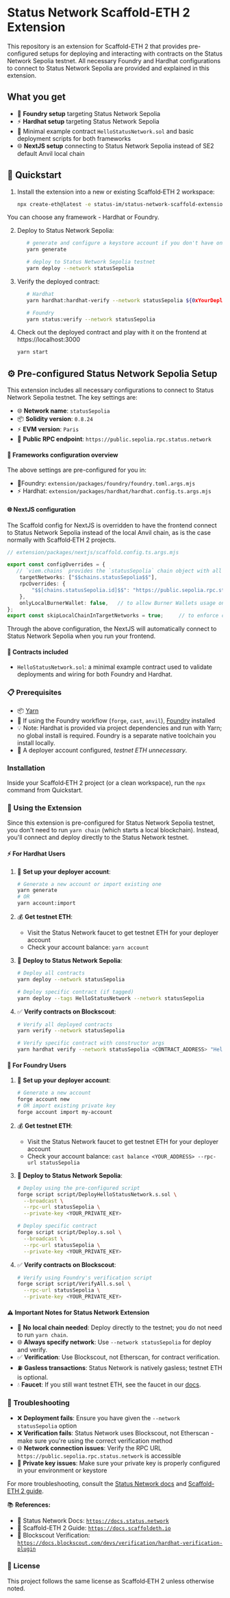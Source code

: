 # Status Network Scaffold-ETH 2 Extension

This repository is an extension for Scaffold-ETH 2 that provides pre-configured setups for deploying and interacting with contracts on the Status Network Sepolia testnet. All necessary Foundry and Hardhat configurations to connect to Status Network Sepolia are provided and explained in this extension. 


## What you get

- 🔨 **Foundry setup** targeting Status Network Sepolia
- ⚡ **Hardhat setup** targeting Status Network Sepolia
- 📄 Minimal example contract `HelloStatusNetwork.sol` and basic deployment scripts for both frameworks
- 🌐 **NextJS setup** connecting to Status Network Sepolia instead of SE2 default Anvil local chain


## 🚀 Quickstart

1. Install the extension into a new or existing Scaffold‑ETH 2 workspace:

   ```bash
   npx create-eth@latest -e status-im/status-network-scaffold-extension
   ```

You can choose any framework - Hardhat or Foundry. 

2. Deploy to Status Network Sepolia:

   ```bash
      # generate and configure a keystore account if you don't have one. 
      yarn generate

      # deploy to Status Network Sepolia testnet
      yarn deploy --network statusSepolia
   ```

3. Verify the deployed contract:

   ```bash
      # Hardhat
      yarn hardhat:hardhat-verify --network statusSepolia ${0xYourDeployedContractAddress}

      # Foundry
      yarn status:verify --network statusSepolia
   ```

4. Check out the deployed contract and play with it on the frontend at https://localhost:3000

   ```bash
   yarn start
   ```


## ⚙️ Pre-configured Status Network Sepolia Setup

This extension includes all necessary configurations to connect to Status Network Sepolia testnet. The key settings are:
- 🌐 **Network name**: `statusSepolia`
- 📦 **Solidity version**: `0.8.24`
- ⚡ **EVM version**: `Paris`
- 🔗 **Public RPC endpoint**: `https://public.sepolia.rpc.status.network`

#### 🔧 Frameworks configuration overview

The above settings are pre-configured for you in:
- 🔨Foundry: `extension/packages/foundry/foundry.toml.args.mjs`
- ⚡ Hardhat: `extension/packages/hardhat/hardhat.config.ts.args.mjs`

#### 🌐 NextJS configuration

The Scaffold config for NextJS is overridden to have the frontend connect to Status Network Sepolia instead of the local Anvil chain, as is the case normally with Scaffold‑ETH 2 projects.

```typescript
// extension/packages/nextjs/scaffold.config.ts.args.mjs

export const configOverrides = {
   // `viem.chains` provides the `statusSepolia` chain object with all the necessary chain information
    targetNetworks: ["$$chains.statusSepolia$$"], 
    rpcOverrides: {
        "$$[chains.statusSepolia.id]$$": "https://public.sepolia.rpc.status.network",
    },
    onlyLocalBurnerWallet: false,   // to allow Burner Wallets usage on Status Network Sepolia
};
export const skipLocalChainInTargetNetworks = true;     // to enforce connection to Status Network Sepolia
```

Through the above configuration, the NextJS will automatically connect to Status Network Sepolia when you run your frontend.

#### 📄 Contracts included

- `HelloStatusNetwork.sol`: a minimal example contract used to validate deployments and wiring for both Foundry and Hardhat.


### 📋 Prerequisites

- 📦 [Yarn](https://yarnpkg.com/getting-started/install)
- 🔨 If using the Foundry workflow (`forge`, `cast`, `anvil`), [Foundry](https://getfoundry.sh/) installed
- 💡 Note: Hardhat is provided via project dependencies and run with Yarn; no global install is required. Foundry is a separate native toolchain you install locally.
- 🔑 A deployer account configured, *testnet ETH unnecessary*. 


### Installation

Inside your Scaffold‑ETH 2 project (or a clean workspace), run the `npx` command from Quickstart.

### 🚀 Using the Extension

Since this extension is pre-configured for Status Network Sepolia testnet, you don't need to run `yarn chain` (which starts a local blockchain). Instead, you'll connect and deploy directly to the Status Network testnet.

#### ⚡ For Hardhat Users

1. 🔑 **Set up your deployer account**:
   ```bash
   # Generate a new account or import existing one
   yarn generate
   # OR
   yarn account:import
   ```

2. 💰 **Get testnet ETH**:
   - Visit the Status Network faucet to get testnet ETH for your deployer account
   - Check your account balance: `yarn account`

3. 🚀 **Deploy to Status Network Sepolia**:
   ```bash
   # Deploy all contracts
   yarn deploy --network statusSepolia
   
   # Deploy specific contract (if tagged)
   yarn deploy --tags HelloStatusNetwork --network statusSepolia
   ```

4. ✅ **Verify contracts on Blockscout**:
   ```bash
   # Verify all deployed contracts
   yarn verify --network statusSepolia
   
   # Verify specific contract with constructor args
   yarn hardhat verify --network statusSepolia <CONTRACT_ADDRESS> "Hello Status Network!"
   ```

#### 🔨 For Foundry Users

1. 🔑 **Set up your deployer account**:
   ```bash
   # Generate a new account
   forge account new
   # OR import existing private key
   forge account import my-account
   ```

2. 💰 **Get testnet ETH**:
   - Visit the Status Network faucet to get testnet ETH for your deployer account
   - Check your account balance: `cast balance <YOUR_ADDRESS> --rpc-url statusSepolia`

3. 🚀 **Deploy to Status Network Sepolia**:
   ```bash
   # Deploy using the pre-configured script
   forge script script/DeployHelloStatusNetwork.s.sol \
     --broadcast \
     --rpc-url statusSepolia \
     --private-key <YOUR_PRIVATE_KEY>
   
   # Deploy specific contract
   forge script script/Deploy.s.sol \
     --broadcast \
     --rpc-url statusSepolia \
     --private-key <YOUR_PRIVATE_KEY>
   ```

4. ✅ **Verify contracts on Blockscout**:
   ```bash
   # Verify using Foundry's verification script
   forge script script/VerifyAll.s.sol \
     --rpc-url statusSepolia \
     --private-key <YOUR_PRIVATE_KEY>
   ```

#### ⚠️ Important Notes for Status Network Extension

- 🚫 **No local chain needed**: Deploy directly to the testnet; you do not need to run `yarn chain`.
- 🌐 **Always specify network**: Use `--network statusSepolia` for deploy and verify.
- ✅ **Verification**: Use Blockscout, not Etherscan, for contract verification.
- ⛽ **Gasless transactions**: Status Network is natively gasless; testnet ETH is optional. 
- 💧 **Faucet**: If you still want testnet ETH, see the faucet in our [docs](https://docs.status.network).


### 🔧 Troubleshooting

- ❌ **Deployment fails**: Ensure you have given the `--network statusSepolia` option
- ❌ **Verification fails**: Status Network uses Blockscout, not Etherscan - make sure you're using the correct verification method
- 🌐 **Network connection issues**: Verify the RPC URL `https://public.sepolia.rpc.status.network` is accessible
- 🔑 **Private key issues**: Make sure your private key is properly configured in your environment or keystore

For more troubleshooting, consult the [Status Network docs](https://docs.status.network) and [Scaffold-ETH 2 guide](https://docs.scaffoldeth.io).

📚 **References:**
- 📖 Status Network Docs: [`https://docs.status.network`](https://docs.status.network)
- 📖 Scaffold-ETH 2 Guide: [`https://docs.scaffoldeth.io`](https://docs.scaffoldeth.io)
- 📖 Blockscout Verification: [`https://docs.blockscout.com/devs/verification/hardhat-verification-plugin`](https://docs.blockscout.com/devs/verification/hardhat-verification-plugin)


### 📄 License

This project follows the same license as Scaffold‑ETH 2 unless otherwise noted.
